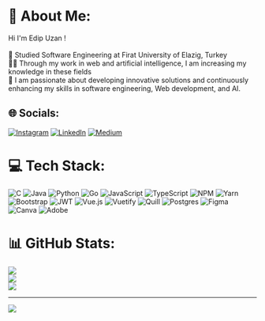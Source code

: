 # 💫 About Me:
Hi I'm Edip Uzan !<br><br>🏫 Studied Software Engineering at Firat University of Elazig, Turkey<br>🧑‍💼 Through my work in web and artificial intelligence, I am increasing my knowledge in these fields<br>🌟 I am passionate about developing innovative solutions and continuously enhancing my skills in software engineering, Web development, and AI.


## 🌐 Socials:
[![Instagram](https://img.shields.io/badge/Instagram-%23E4405F.svg?logo=Instagram&logoColor=white)](https://instagram.com/ed1p_) [![LinkedIn](https://img.shields.io/badge/LinkedIn-%230077B5.svg?logo=linkedin&logoColor=white)](https://linkedin.com/in/edipuzan) [![Medium](https://img.shields.io/badge/Medium-12100E?logo=medium&logoColor=white)](https://medium.com/@edpuzn) 

# 💻 Tech Stack:
![C](https://img.shields.io/badge/c-%2300599C.svg?style=for-the-badge&logo=c&logoColor=white) ![Java](https://img.shields.io/badge/java-%23ED8B00.svg?style=for-the-badge&logo=openjdk&logoColor=white) ![Python](https://img.shields.io/badge/python-3670A0?style=for-the-badge&logo=python&logoColor=ffdd54) ![Go](https://img.shields.io/badge/go-%2300ADD8.svg?style=for-the-badge&logo=go&logoColor=white) ![JavaScript](https://img.shields.io/badge/javascript-%23323330.svg?style=for-the-badge&logo=javascript&logoColor=%23F7DF1E) ![TypeScript](https://img.shields.io/badge/typescript-%23007ACC.svg?style=for-the-badge&logo=typescript&logoColor=white) ![NPM](https://img.shields.io/badge/NPM-%23CB3837.svg?style=for-the-badge&logo=npm&logoColor=white) ![Yarn](https://img.shields.io/badge/yarn-%232C8EBB.svg?style=for-the-badge&logo=yarn&logoColor=white) ![Bootstrap](https://img.shields.io/badge/bootstrap-%238511FA.svg?style=for-the-badge&logo=bootstrap&logoColor=white) ![JWT](https://img.shields.io/badge/JWT-black?style=for-the-badge&logo=JSON%20web%20tokens) ![Vue.js](https://img.shields.io/badge/vue.js-%2335495e.svg?style=for-the-badge&logo=vuedotjs&logoColor=%234FC08D) ![Vuetify](https://img.shields.io/badge/Vuetify-1867C0?style=for-the-badge&logo=vuetify&logoColor=AEDDFF) ![Quill](https://img.shields.io/badge/Quill-52B0E7?style=for-the-badge&logo=apache&logoColor=white) ![Postgres](https://img.shields.io/badge/postgres-%23316192.svg?style=for-the-badge&logo=postgresql&logoColor=white) ![Figma](https://img.shields.io/badge/figma-%23F24E1E.svg?style=for-the-badge&logo=figma&logoColor=white) ![Canva](https://img.shields.io/badge/Canva-%2300C4CC.svg?style=for-the-badge&logo=Canva&logoColor=white) ![Adobe](https://img.shields.io/badge/adobe-%23FF0000.svg?style=for-the-badge&logo=adobe&logoColor=white)
# 📊 GitHub Stats:
![](https://github-readme-stats.vercel.app/api?username=edpuzn&theme=radical&hide_border=true&include_all_commits=true&count_private=false)<br/>
![](https://github-readme-streak-stats.herokuapp.com/?user=edpuzn&theme=radical&hide_border=true)<br/>
![](https://github-readme-stats.vercel.app/api/top-langs/?username=edpuzn&theme=radical&hide_border=true&include_all_commits=true&count_private=false&layout=compact)

---
[![](https://visitcount.itsvg.in/api?id=edpuzn&icon=0&color=0)](https://visitcount.itsvg.in)

<!-- Proudly created with GPRM ( https://gprm.itsvg.in ) -->
